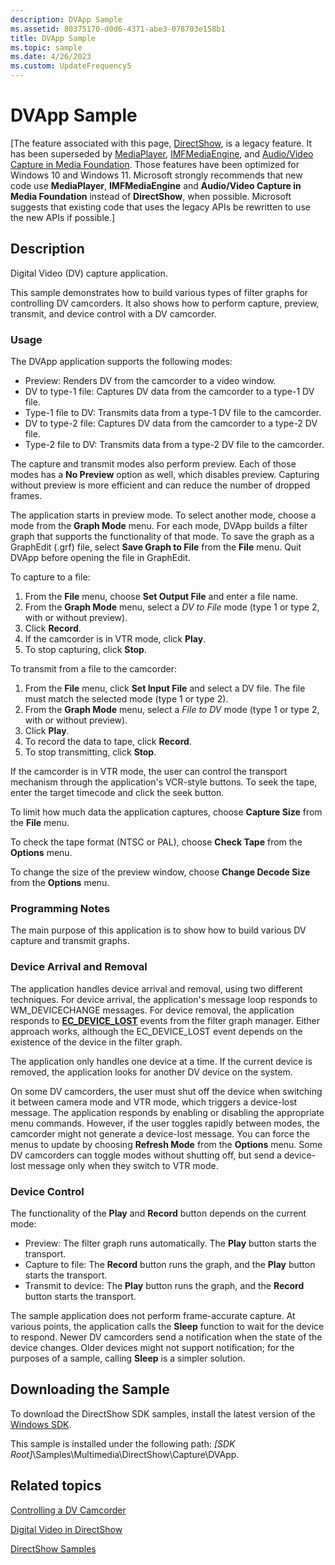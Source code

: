 ```yaml
---
description: DVApp Sample
ms.assetid: 80375170-d0d6-4371-abe3-078703e158b1
title: DVApp Sample
ms.topic: sample
ms.date: 4/26/2023
ms.custom: UpdateFrequency5
---
```


# DVApp Sample

\[The feature associated with this page, [DirectShow](/windows/win32/directshow/directshow), is a legacy feature. It has been superseded by [MediaPlayer](/uwp/api/Windows.Media.Playback.MediaPlayer), [IMFMediaEngine](/windows/win32/api/mfmediaengine/nn-mfmediaengine-imfmediaengine), and [Audio/Video Capture in Media Foundation](/windows/win32/medfound/audio-video-capture-in-media-foundation). Those features have been optimized for Windows 10 and Windows 11. Microsoft strongly recommends that new code use **MediaPlayer**, **IMFMediaEngine** and **Audio/Video Capture in Media Foundation** instead of **DirectShow**, when possible. Microsoft suggests that existing code that uses the legacy APIs be rewritten to use the new APIs if possible.\]

## Description

Digital Video (DV) capture application.

This sample demonstrates how to build various types of filter graphs for controlling DV camcorders. It also shows how to perform capture, preview, transmit, and device control with a DV camcorder.

### Usage

The DVApp application supports the following modes:

-   Preview: Renders DV from the camcorder to a video window.
-   DV to type-1 file: Captures DV data from the camcorder to a type-1 DV file.
-   Type-1 file to DV: Transmits data from a type-1 DV file to the camcorder.
-   DV to type-2 file: Captures DV data from the camcorder to a type-2 DV file.
-   Type-2 file to DV: Transmits data from a type-2 DV file to the camcorder.

The capture and transmit modes also perform preview. Each of those modes has a **No Preview** option as well, which disables preview. Capturing without preview is more efficient and can reduce the number of dropped frames.

The application starts in preview mode. To select another mode, choose a mode from the **Graph Mode** menu. For each mode, DVApp builds a filter graph that supports the functionality of that mode. To save the graph as a GraphEdit (.grf) file, select **Save Graph to File** from the **File** menu. Quit DVApp before opening the file in GraphEdit.

To capture to a file:

1.  From the **File** menu, choose **Set Output File** and enter a file name.
2.  From the **Graph Mode** menu, select a *DV to File* mode (type 1 or type 2, with or without preview).
3.  Click **Record**.
4.  If the camcorder is in VTR mode, click **Play**.
5.  To stop capturing, click **Stop**.

To transmit from a file to the camcorder:

1.  From the **File** menu, click **Set Input File** and select a DV file. The file must match the selected mode (type 1 or type 2).
2.  From the **Graph Mode** menu, select a *File to DV* mode (type 1 or type 2, with or without preview).
3.  Click **Play**.
4.  To record the data to tape, click **Record**.
5.  To stop transmitting, click **Stop**.

If the camcorder is in VTR mode, the user can control the transport mechanism through the application's VCR-style buttons. To seek the tape, enter the target timecode and click the seek button.

To limit how much data the application captures, choose **Capture Size** from the **File** menu.

To check the tape format (NTSC or PAL), choose **Check Tape** from the **Options** menu.

To change the size of the preview window, choose **Change Decode Size** from the **Options** menu.

### Programming Notes

The main purpose of this application is to show how to build various DV capture and transmit graphs.

### Device Arrival and Removal

The application handles device arrival and removal, using two different techniques. For device arrival, the application's message loop responds to WM\_DEVICECHANGE messages. For device removal, the application responds to [**EC\_DEVICE\_LOST**](ec-device-lost.md) events from the filter graph manager. Either approach works, although the EC\_DEVICE\_LOST event depends on the existence of the device in the filter graph.

The application only handles one device at a time. If the current device is removed, the application looks for another DV device on the system.

On some DV camcorders, the user must shut off the device when switching it between camera mode and VTR mode, which triggers a device-lost message. The application responds by enabling or disabling the appropriate menu commands. However, if the user toggles rapidly between modes, the camcorder might not generate a device-lost message. You can force the menus to update by choosing **Refresh Mode** from the **Options** menu. Some DV camcorders can toggle modes without shutting off, but send a device-lost message only when they switch to VTR mode.

### Device Control

The functionality of the **Play** and **Record** button depends on the current mode:

-   Preview: The filter graph runs automatically. The **Play** button starts the transport.
-   Capture to file: The **Record** button runs the graph, and the **Play** button starts the transport.
-   Transmit to device: The **Play** button runs the graph, and the **Record** button starts the transport.

The sample application does not perform frame-accurate capture. At various points, the application calls the **Sleep** function to wait for the device to respond. Newer DV camcorders send a notification when the state of the device changes. Older devices might not support notification; for the purposes of a sample, calling **Sleep** is a simpler solution.

## Downloading the Sample

To download the DirectShow SDK samples, install the latest version of the [Windows SDK](https://msdn.microsoft.com/windowsvista/bb980924.aspx).

This sample is installed under the following path: *\[SDK Root\]*\\Samples\\Multimedia\\DirectShow\\Capture\\DVApp.

## Related topics

<dl> <dt>

[Controlling a DV Camcorder](controlling-a-dv-camcorder.md)
</dt> <dt>

[Digital Video in DirectShow](digital-video-in-directshow.md)
</dt> <dt>

[DirectShow Samples](directshow-samples.md)
</dt> </dl>

 

 



